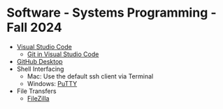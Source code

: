 # Software - Systems Programming - Fall 2024

* [Visual Studio Code](https://code.visualstudio.com)
   * [Git in Visual Studio Code](https://code.visualstudio.com/docs/sourcecontrol/overview)
* [GitHub Desktop](https://desktop.github.com/download/)
* Shell Interfacing
   * Mac: Use the default ssh client via Terminal
   * Windows: [PuTTY](https://www.putty.org)
* File Transfers
   * [FileZilla](https://filezilla-project.org)
   